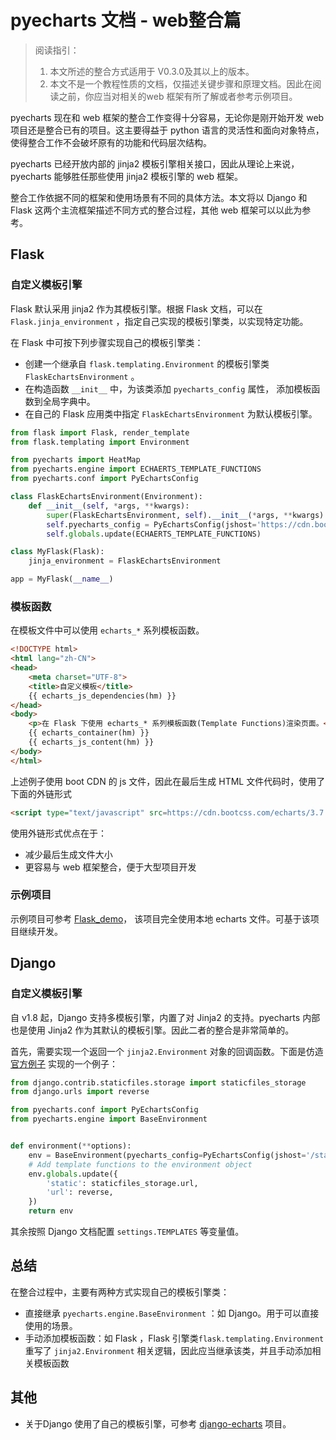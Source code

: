 # pyecharts 文档 - web整合篇

> 阅读指引：
>
> 1. 本文所述的整合方式适用于 V0.3.0及其以上的版本。
> 2. 本文不是一个教程性质的文档，仅描述关键步骤和原理文档。因此在阅读之前，你应当对相关的web 框架有所了解或者参考示例项目。

pyecharts 现在和 web 框架的整合工作变得十分容易，无论你是刚开始开发 web 项目还是整合已有的项目。这主要得益于 python 语言的灵活性和面向对象特点，使得整合工作不会破坏原有的功能和代码层次结构。

pyecharts 已经开放内部的 jinja2 模板引擎相关接口，因此从理论上来说，pyecharts 能够胜任那些使用 jinja2 模板引擎的 web 框架。

整合工作依据不同的框架和使用场景有不同的具体方法。本文将以 Django 和 Flask 这两个主流框架描述不同方式的整合过程，其他 web 框架可以以此为参考。

## Flask

### 自定义模板引擎

Flask 默认采用 jinja2 作为其模板引擎。根据 Flask 文档，可以在 `Flask.jinja_environment` ，指定自己实现的模板引擎类，以实现特定功能。

在 Flask 中可按下列步骤实现自己的模板引擎类：

- 创建一个继承自 `flask.templating.Environment` 的模板引擎类`FlaskEchartsEnvironment` 。
- 在构造函数 `__init__` 中，为该类添加 `pyecharts_config` 属性， 添加模板函数到全局字典中。
- 在自己的 Flask 应用类中指定 `FlaskEchartsEnvironment` 为默认模板引擎。

```python
from flask import Flask, render_template
from flask.templating import Environment

from pyecharts import HeatMap
from pyecharts.engine import ECHAERTS_TEMPLATE_FUNCTIONS
from pyecharts.conf import PyEchartsConfig

class FlaskEchartsEnvironment(Environment):
    def __init__(self, *args, **kwargs):
        super(FlaskEchartsEnvironment, self).__init__(*args, **kwargs)
        self.pyecharts_config = PyEchartsConfig(jshost='https://cdn.bootcss.com/echarts/3.7.2')
        self.globals.update(ECHAERTS_TEMPLATE_FUNCTIONS)

class MyFlask(Flask):
    jinja_environment = FlaskEchartsEnvironment

app = MyFlask(__name__)
```

### 模板函数

在模板文件中可以使用 `echarts_*` 系列模板函数。

```html
<!DOCTYPE html>
<html lang="zh-CN">
<head>
    <meta charset="UTF-8">
    <title>自定义模板</title>
    {{ echarts_js_dependencies(hm) }}
</head>
<body>
    <p>在 Flask 下使用 echarts_* 系列模板函数(Template Functions)渲染页面。</p>
    {{ echarts_container(hm) }}
    {{ echarts_js_content(hm) }}
</body>
</html>
```

上述例子使用 boot CDN 的 js 文件，因此在最后生成 HTML 文件代码时，使用了下面的外链形式

```html
<script type="text/javascript" src=https://cdn.bootcss.com/echarts/3.7.2/echarts.min.js""></script>
```

使用外链形式优点在于：

- 减少最后生成文件大小
- 更容易与 web 框架整合，便于大型项目开发

### 示例项目

示例项目可参考 [Flask_demo](https://github.com/kinegratii/flask_demo)， 该项目完全使用本地 echarts 文件。可基于该项目继续开发。

## Django 

### 自定义模板引擎

自 v1.8 起，Django 支持多模板引擎，内置了对 Jinja2 的支持。pyecharts 内部也是使用 Jinja2 作为其默认的模板引擎。因此二者的整合是非常简单的。

首先，需要实现一个返回一个 `jinja2.Environment` 对象的回调函数。下面是仿造 [官方例子](https://docs.djangoproject.com/en/1.11/topics/templates/#django.template.backends.jinja2.Jinja2) 实现的一个例子：

```python
from django.contrib.staticfiles.storage import staticfiles_storage
from django.urls import reverse

from pyecharts.conf import PyEchartsConfig
from pyecharts.engine import BaseEnvironment


def environment(**options):
    env = BaseEnvironment(pyecharts_config=PyEchartsConfig(jshost='/static/'), **options)
    # Add template functions to the environment object
    env.globals.update({
        'static': staticfiles_storage.url,
        'url': reverse,
    })
    return env

```

其余按照 Django 文档配置 `settings.TEMPLATES` 等变量值。

## 总结

在整合过程中，主要有两种方式实现自己的模板引擎类：

- 直接继承 `pyecharts.engine.BaseEnvironment` ：如 Django。用于可以直接使用的场景。 
- 手动添加模板函数：如 Flask ，Flask 引擎类`flask.templating.Environment` 重写了 `jinja2.Environment` 相关逻辑，因此应当继承该类，并且手动添加相关模板函数 

## 其他

- 关于Django 使用了自己的模板引擎，可参考 [django-echarts](https://github.com/kinegratii/django-echarts) 项目。